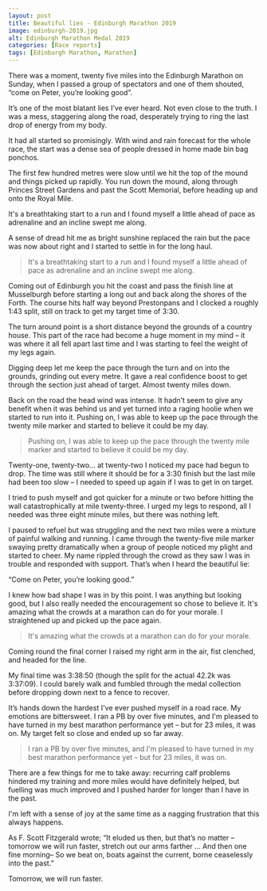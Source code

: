 ```yaml
---
layout: post
title: Beautiful lies - Edinburgh Marathon 2019
image: edinburgh-2019.jpg
alt: Edinburgh Marathon Medal 2019
categories: [Race reports]
tags: [Edinburgh Marathon, Marathon]
---
```

There was a moment, twenty five miles into the Edinburgh Marathon on Sunday, when I passed a group of spectators and one of them shouted, “come on Peter, you’re looking good”. 

It’s one of the most blatant lies I’ve ever heard. Not even close to the truth. I was a mess, staggering along the road, desperately trying to ring the last drop of energy from my body.

It had all started so promisingly. With wind and rain forecast for the whole race, the start was a dense sea of people dressed in home made bin bag ponchos.

The first few hundred metres were slow until we hit the top of the mound and things picked up rapidly. You run down the mound, along through Princes Street Gardens and past the Scott Memorial, before heading up and onto the Royal Mile. 

It's a breathtaking start to a run and I found myself a little ahead of pace as adrenaline and an incline swept me along. 

A sense of dread hit me as bright sunshine replaced the rain but the pace was now about right and I started to settle in for the long haul.

>It's a breathtaking start to a run and I found myself a little ahead of pace as adrenaline and an incline swept me along.

Coming out of Edinburgh you hit the coast and pass the finish line at Musselburgh before starting a long out and back along the shores of the Forth. The course hits half way beyond Prestonpans and I clocked a roughly 1:43 split, still on track to get my target time of 3:30.

The turn around point is a short distance beyond the grounds of a country house. This part of the race had become a huge moment in my mind – it was where it all fell apart last time and I was starting to feel the weight of my legs again.

Digging deep let me keep the pace through the turn and on into the grounds, grinding out every metre. It gave a real confidence boost to get through the section just ahead of target. Almost twenty miles down.

Back on the road the head wind was intense. It hadn’t seem to give any benefit when it was behind us and yet turned into a raging hoolie when we started to run into it. Pushing on, I was able to keep up the pace through the twenty mile marker and started to believe it could be my day.

>Pushing on, I was able to keep up the pace through the twenty mile marker and started to believe it could be my day.

Twenty-one, twenty-two… at twenty-two I noticed my pace had begun to drop. The time was still where it should be for a 3:30 finish but the last mile had been too slow – I needed to speed up again if I was to get in on target. 

I tried to push myself and got quicker for a minute or two before hitting the wall catastrophically at mile twenty-three. I urged my legs to respond, all I needed was three eight minute miles, but there was nothing left.

I paused to refuel but was struggling and the next two miles were a mixture of painful walking and running. I came through the twenty-five mile marker swaying pretty dramatically when a group of people noticed my plight and started to cheer. My name rippled through the crowd as they saw I was in trouble and responded with support. That’s when I heard the beautiful lie:

“Come on Peter, you’re looking good.”

I knew how bad shape I was in by this point. I was anything but looking good, but I also really needed the encouragement so chose to believe it. It's amazing what the crowds at a marathon can do for your morale. I straightened up and picked up the pace again. 

>It's amazing what the crowds at a marathon can do for your morale.

Coming round the final corner I raised my right arm in the air, fist clenched, and headed for the line. 

My final time was 3:38:50 (though the split for the actual 42.2k was 3:37:09). I could barely walk and fumbled through the medal collection before dropping down next to a fence to recover.

It’s hands down the hardest I've ever pushed myself in a road race. My emotions are bittersweet. I ran a PB by over five minutes, and I'm pleased to have turned in my best marathon performance yet – but for 23 miles, it was on. My target felt so close and ended up so far away.

>I ran a PB by over five minutes, and I'm pleased to have turned in my best marathon performance yet – but for 23 miles, it was on.

There are a few things for me to take away: recurring calf problems hindered my training and more miles would have definitely helped, but fuelling was much improved and I pushed harder for longer than I have in the past.

I'm left with a sense of joy at the same time as a nagging frustration that this always happens.

As F. Scott Fitzgerald wrote; “It eluded us then, but that’s no matter – tomorrow we will run faster, stretch out our arms farther … And then one fine morning– So we beat on, boats against the current, borne ceaselessly into the past.”

Tomorrow, we will run faster.
